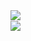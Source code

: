 <a href="https://turskyi.github.io">
<img align="left" src="https://github-readme-stats.vercel.app/api?username=turskyi&count_private=true&show_icons=true&theme=dark" />
</a>
<br>
<a href="https://turskyi.github.io">
<img align="left" src="https://github-readme-stats.vercel.app/api/top-langs/?username=turskyi&theme=dark&hide=html" />
</a>

<!--
**Turskyi/Turskyi** is a ✨ _special_ ✨ repository because its `README.md` (this file) appears on your GitHub profile.

Here are some ideas to get you started:

- 🔭 I’m currently working on ...
- 🌱 I’m currently learning ...
- 👯 I’m looking to collaborate on ...
- 🤔 I’m looking for help with ...
- 💬 Ask me about ...
- 📫 How to reach me: ...
- 😄 Pronouns: ...
- ⚡ Fun fact: ...
-->
